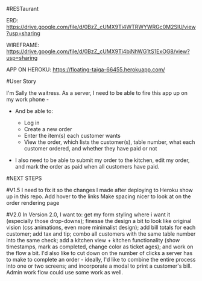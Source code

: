 #RESTaurant

ERD: https://drive.google.com/file/d/0BzZ_cUMX9Ti4WTRWYWRGc0M2SlU/view?usp=sharing

WIREFRAME: https://drive.google.com/file/d/0BzZ_cUMX9Ti4bjNhWG1tS1ExOG8/view?usp=sharing

APP ON HEROKU: https://floating-taiga-66455.herokuapp.com/

#User Story

I'm Sally the waitress. As a server, I need to be able to fire this app up on my work phone -
  - And be able to:
      - Log in
      - Create a new order
      - Enter the item(s) each customer wants
      - View the order, which lists the customer(s), table number, what each customer ordered, and whether they have paid or not

  - I also need to be able to submit my order to the kitchen, edit my order, and mark the order as paid when all customers have paid. 
  
#NEXT STEPS

#V1.5
  I need to fix it so the changes I made after deploying to Heroku show up in this repo. 
  Add hover to the links
  Make spacing nicer to look at on the order rendering page

#V2.0
  In Version 2.0, I want to: get my form styling where i want it (especially those drop-downs); finesse the design a bit to look like original vision (css animations, even more minimalist design); add bill totals for each customer; add tax and tip; combo all customers with the same table number into the same check; add a kitchen view + kitchen functionality (show timestamps, mark as completed, change color as ticket ages); and work on the flow a bit. I'd also like to cut down on the number of clicks a server has to make to complete an order - ideally, I'd like to combine the entire process into one or two screens; and incorporate a modal to print a customer's bill. Admin work flow could use some work as well. 

    
